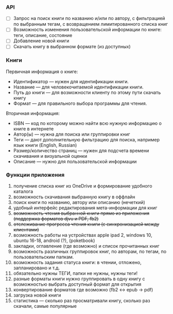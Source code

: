 ### API

- [ ] Запрос на поиск книги по названию и/или по автору, с фильтрацией по выбранным тегам, с возвращением лимитированного списка книг
- [ ] Возможность изменения пользовательской информации по книге: теги, описание, состояние
- [ ] Добавление новой книги
- [ ] Скачать книгу в выбранном формате (из доступных)

### Книги

Первичная информация о книге: 

* Идентификатор — нужен для идентификации книги.
* Название — для человекочитаемой идентификации книги.
* Путь до книги — для возможности клиенту по этому пути скачать книгу
* Формат — для правильного выбора программы для чтения.    

Вторичная информация:

* ISBN — код по которому можно найти всю нужную информацию о книге в интернете
* Автор(ы) — нужна для поиска или группировки книг
* Теги — дают дополнительную фильтрацию для поиска, например язык книги (English, Russian)
* Размер/количество страниц — нужен для подсчета времени скачивания и визуальной оценки
* Описание — нужно для пользовательской информации


### Функции приложения

1. получение списка книг из OneDrive и формирование удобного каталога
2. возможность скачивания выбранную книгу в оффлайн
3. поиск книги по названию, автору или описанию (нечеткий)
4. удобный интерфейс редактирования мета-информации для книг
5. ~~возможность чтения выбранной книги прямо из приложения (поддержка форматов djvu и PDF, fb2)~~
6. ~~отслеживание прогресса чтения книги (с синхронизацией между клиентами)~~
7. возможность работы на устройствах apple ipad 2, windows 10, ubuntu 16-18, android (?), (poketbook)
8. закладки, оглавление (где возможно) и список прочитанных книг
9. возможность различных группировок книг, по авторам, по тегам, по пользовательским папкам.
10. возможность задания статуса книги: в чтении, отложено, запланировано и т.д.
11. обязательно нужны ТЕГИ, папки не нужны, нужны теги!
12. разные форматы книги нужно группировать в одну книгу с возможностью выбрать доступный формат для открытия
13. конвертирование форматов где возможно (fb2 <-> epub -> pdf)
14. загрузка новой книги
15. статистика — сколько раз просматривали книгу, сколько раз скачали, самые популярные
